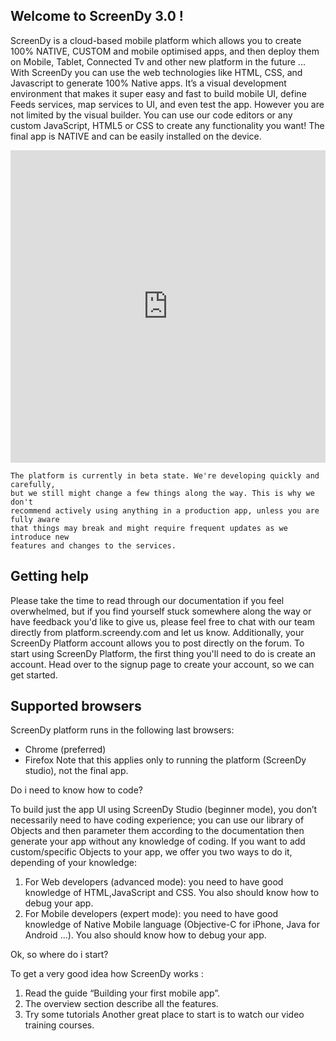 
## Welcome to ScreenDy 3.0 !

ScreenDy is a cloud-based mobile platform which allows you to create 100% NATIVE, CUSTOM and mobile optimised apps, and then deploy them on Mobile, Tablet, Connected Tv and other new platform in the future ... With ScreenDy you can use the web technologies like HTML, CSS, and Javascript to generate 100% Native apps. It’s a visual development environment that makes it super easy and fast to build mobile UI, define Feeds services, map services to UI, and even test the app. However you are not limited by the visual builder. You can use our code editors or any custom JavaScript, HTML5 or CSS to create any functionality you want! The final app is NATIVE and can be easily installed on the device.
<iframe
width="100%"
height="500"
src="https://www.youtube.com/embed/j1gy-cxwVCM"
frameborder="0"
 allowfullscreen>
</iframe>

``` NB
The platform is currently in beta state. We're developing quickly and carefully,
but we still might change a few things along the way. This is why we don't
recommend actively using anything in a production app, unless you are fully aware
that things may break and might require frequent updates as we introduce new
features and changes to the services.

```

## Getting help

Please take the time to read through our documentation if you feel overwhelmed, but if you find yourself stuck somewhere along the way or have feedback you'd like to give us, please feel free to chat with our team directly from platform.screendy.com and let us know. Additionally, your ScreenDy Platform account allows you to post directly on the forum.
To start using ScreenDy Platform, the first thing you'll need to do is create an account. Head over to the signup page to create your account, so we can get started.

## Supported browsers

ScreenDy platform runs in the following last browsers:
  * Chrome (preferred)
  * Firefox Note that this applies only to running the platform (ScreenDy studio), not the final app.

Do i need to know how to code?

To build just the app UI using ScreenDy Studio (beginner mode), you don’t necessarily need to have coding experience; you can use our library of Objects and then parameter them according to the documentation then generate your app without any knowledge of coding. If you want to add custom/specific Objects to your app, we offer you two ways to do it, depending of your knowledge:
  1.  For Web developers (advanced mode): you need to have good knowledge of HTML,JavaScript and CSS. You also should know how to debug your app.
  2.  For Mobile developers (expert mode): you need to have good knowledge of Native Mobile language (Objective-C for iPhone, Java for Android ...). You also should know how to debug your app.

Ok, so where do i start?

To get a very good idea how ScreenDy works :
  1.  Read the guide “Building your first mobile app”.
  2.  The overview section describe all the features.
  3.  Try some tutorials
Another great place to start is to watch our video training courses.
